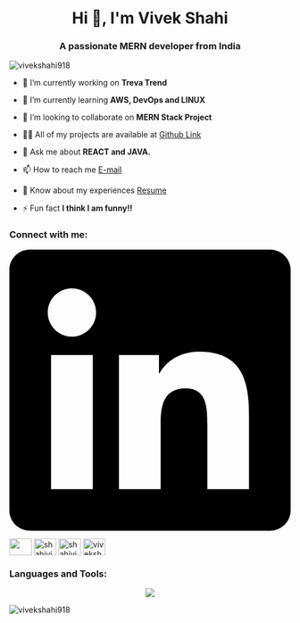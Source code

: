 <h1 align="center">Hi 👋, I'm Vivek Shahi</h1>
<h3 align="center">A passionate MERN developer from India</h3>

<p align="left"> <img src="https://komarev.com/ghpvc/?username=vivekshahi918&label=Profile%20views&color=0e75b6&style=flat" alt="vivekshahi918" /> </p>

- 🔭 I’m currently working on **Treva Trend**

- 🌱 I’m currently learning **AWS, DevOps and LINUX**

- 👯 I’m looking to collaborate on **MERN Stack Project**

- 👨‍💻 All of my projects are available at [Github Link](https://github.com/vivekshahi918)

- 💬 Ask me about **REACT and JAVA.**

- 📫 How to reach me [E-mail](shahivivek503@gmail.com)

- 📄 Know about my experiences [Resume](https://drive.google.com/file/d/1pVpnhWZTdEFbkJlikrQOLnaDTXf5BTE7/view?usp=sharing)

- ⚡ Fun fact **I think I am funny!!**

<h3 align="left">Connect with me:</h3>
<p align="left">
<a href="https://linkedin.com/in/vivek-shahi-1803v918" target="_blank">
  <svg role="img" viewBox="0 0 24 24" xmlns="http://www.w3.org/2000/svg">
    <path d="M20.447 20.452h-3.554v-5.569c0-1.328-.027-3.037-1.852-3.037-1.853 0-2.136 1.445-2.136 2.939v5.667H9.351V9h3.414v1.561h.046c.477-.9 1.637-1.85 3.37-1.85 3.601 0 4.267 2.37 4.267 5.455v6.286zM5.337 7.433c-1.144 0-2.063-.926-2.063-2.065 0-1.138.92-2.063 2.063-2.063 1.14 0 2.064.925 2.064 2.063 0 1.139-.925 2.065-2.064 2.065zm1.782 13.019H3.555V9h3.564v11.452zM22.225 0H1.771C.792 0 0 .774 0 1.729v20.542C0 23.227.792 24 1.771 24h20.451C23.2 24 24 23.227 24 22.271V1.729C24 .774 23.2 0 22.222 0h.003z"/>
  </svg>
</a>


<a href="https://instagram.com/vivek_._shahi" target="blank"><img align="center" src="https://raw.githubusercontent.com/rahuldkjain/github-profile-readme-generator/master/src/images/icons/Social/instagram.svg"  height="30" width="40" /></a>
<a href="https://www.codechef.com/users/shahivivek503" target="blank"><img align="center" src="https://cdn.jsdelivr.net/npm/simple-icons@3.1.0/icons/codechef.svg" alt="shahivivek503" height="30" width="40" /></a>
<a href="https://www.hackerrank.com/shahivivek503" target="blank"><img align="center" src="https://raw.githubusercontent.com/rahuldkjain/github-profile-readme-generator/master/src/images/icons/Social/hackerrank.svg" alt="shahivivek503" height="30" width="40" /></a>
<a href="https://www.leetcode.com/vivekshahi1803" target="blank"><img align="center" src="https://raw.githubusercontent.com/rahuldkjain/github-profile-readme-generator/master/src/images/icons/Social/leet-code.svg" alt="vivekshahi1803" height="30" width="40" /></a>
</p>

<h3 align="left">Languages and Tools:</h3>
<p align="center">
<a href="https://skillicons.dev">
    <img src="https://skillicons.dev/icons?i=c,cpp,python,java,html,css,js,react,nodejs,expressjs,nextjs,tailwindcss,php,mysql,mongodb,aws,gcp,azure,kubernetes,docker,firebase,git,postman,linux,matlab,figma,vscode,laravel&perline=7" />
</a>
</p>


<p><img align="center" src="https://github-readme-streak-stats.herokuapp.com/?user=vivekshahi918&" alt="vivekshahi918" /></p>

